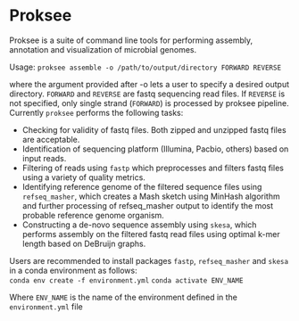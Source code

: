 # Proksee

Proksee is a suite of command line tools for performing assembly, annotation and visualization of microbial genomes.  

Usage: `proksee assemble -o /path/to/output/directory FORWARD REVERSE`  

where the argument provided after -o lets a user to specify a desired output directory. `FORWARD` and `REVERSE`  are fastq sequencing read files. If `REVERSE` is not specified, only single strand (`FORWARD`) is processed by proksee pipeline.  
Currently `proksee` performs the following tasks:

- Checking for validity of fastq files. Both zipped and unzipped fastq files are acceptable.  
- Identification of sequencing platform (Illumina, Pacbio, others) based on input reads.  
- Filtering of reads using `fastp` which preprocesses and filters fastq files using a variety of quality metrics.    
- Identifying reference genome of the filtered sequence files using `refseq_masher`, which creates a Mash sketch   using MinHash algorithm and further processing of refseq_masher output to identify the most probable reference  genome organism.    
- Constructing a de-novo sequence assembly using `skesa`, which performs assembly on the filtered fastq read files using optimal k-mer length based on DeBruijn graphs.  

Users are recommended to install packages `fastp`, `refseq_masher` and `skesa` in a conda environment as follows:  
`conda env create -f environment.yml`
`conda activate ENV_NAME`

Where `ENV_NAME` is the name of the environment defined in the `environment.yml` file  




